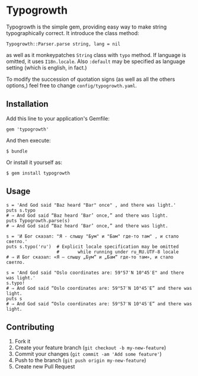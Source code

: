 # Typogrowth

Typogrowth is the simple gem, providing easy way to make string
typographically correct. It introduce the class method:

    Typogrowth::Parser.parse string, lang = nil

as well as it monkeypatches `String` class with `typo` method.
If language is omitted, it uses `I18n.locale`. Also `:default`
may be specified as language setting (which is english, in fact.)

To modify the succession of quotation signs (as well as all the 
others options,) feel free to change `config/typogrowth.yaml`. 

## Installation

Add this line to your application's Gemfile:

    gem 'typogrowth'

And then execute:

    $ bundle

Or install it yourself as:

    $ gem install typogrowth

## Usage

    s = 'And God said "Baz heard "Bar" once" , and there was light.'
    puts s.typo
    # ⇒ And God said “Baz heard ‘Bar’ once,” and there was light.
    puts Typogrowth.parse(s)
    # ⇒ And God said “Baz heard ‘Bar’ once,” and there was light.

    s = 'И Бог сказал: "Я - слышу "Бум" и "Бам" где-то там" , и стало светло.'
    puts s.typo('ru')  # Explicit locale specification may be omitted
                       #       while running under ru_RU.UTF-8 locale
    # ⇒ И Бог сказал: «Я — слышу „Бум“ и „Бам“ где-то там», и стало светло.

    s = 'And God said "Oslo coordinates are: 59°57′N 10°45′E" and there was light.'
    s.typo!
    # ⇒ And God said “Oslo coordinates are: 59°57′N 10°45′E” and there was light.
    puts s 
    # ⇒ And God said “Oslo coordinates are: 59°57′N 10°45′E” and there was light.

## Contributing

1. Fork it
2. Create your feature branch (`git checkout -b my-new-feature`)
3. Commit your changes (`git commit -am 'Add some feature'`)
4. Push to the branch (`git push origin my-new-feature`)
5. Create new Pull Request
